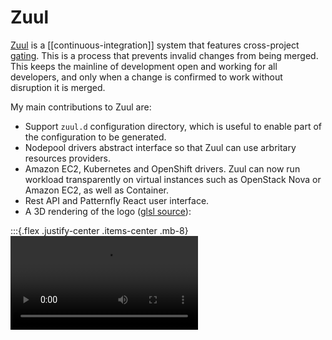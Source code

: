 # Zuul

[Zuul](https://zuul-ci.org) is a [[continuous-integration]] system that features cross-project [gating](https://zuul-ci.org/docs/zuul/discussion/gating.html).
This is a process that prevents invalid changes from being merged. This keeps the mainline of development open and working for all developers, and only when a change is confirmed to work without disruption it is merged.

My main contributions to Zuul are:

- Support `zuul.d` configuration directory, which is useful to enable part of the configuration to be generated.
- Nodepool drivers abstract interface so that Zuul can use arbritary resources providers.
- Amazon EC2, Kubernetes and OpenShift drivers. Zuul can now run workload transparently on virtual instances such as OpenStack Nova or Amazon EC2, as well as Container.
- Rest API and Patternfly React user interface.
- A 3D rendering of the logo ([glsl source](https://opendev.org/zuul/zuul-website-media/commit/65e841766116a46c352023271f836faa9ca78950)):

:::{.flex .justify-center .items-center .mb-8}
<video loop autoplay>
  <source src="https://zuul-ci.org/media/zuul.mp4" type="video/mp4" />
</video>
